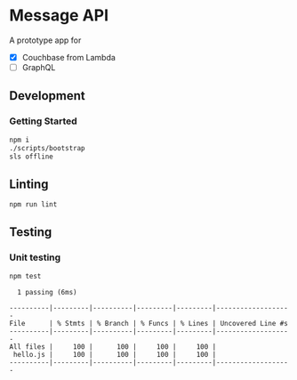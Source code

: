 # Message API

A prototype app for

- [x] Couchbase from Lambda
- [ ] GraphQL

## Development

### Getting Started

```sh
npm i
./scripts/bootstrap
sls offline
```

## Linting

```sh
npm run lint
```

## Testing

### Unit testing

```sh
npm test
```

```
  1 passing (6ms)

----------|---------|----------|---------|---------|-------------------
File      | % Stmts | % Branch | % Funcs | % Lines | Uncovered Line #s
----------|---------|----------|---------|---------|-------------------
All files |     100 |      100 |     100 |     100 |
 hello.js |     100 |      100 |     100 |     100 |
----------|---------|----------|---------|---------|-------------------
```
